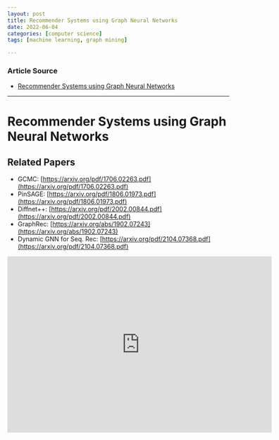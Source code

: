 ```yaml
---
layout: post
title: Recommender Systems using Graph Neural Networks
date: 2022-06-04
categories: [computer science]
tags: [machine learning, graph mining]

---
```


### Article Source

* [Recommender Systems using Graph Neural Networks](https://www.youtube.com/watch?v=NyNqzDKcKG4)


---

# Recommender Systems using Graph Neural Networks


## Related Papers

* GCMC: [https://arxiv.org/pdf/1706.02263.pdf](https://arxiv.org/pdf/1706.02263.pdf)
* PinSAGE: [https://arxiv.org/pdf/1806.01973.pdf](https://arxiv.org/pdf/1806.01973.pdf)
* Diffnet++: [https://arxiv.org/pdf/2002.00844.pdf](https://arxiv.org/pdf/2002.00844.pdf)
* GraphRec: [https://arxiv.org/abs/1902.07243](https://arxiv.org/abs/1902.07243)
* Dynamic GNN for Seq. Rec: [https://arxiv.org/pdf/2104.07368.pdf](https://arxiv.org/pdf/2104.07368.pdf)


<iframe width="600" height="400" src="https://www.youtube.com/embed/NyNqzDKcKG4" title="YouTube video player" frameborder="0" allow="accelerometer; autoplay; clipboard-write; encrypted-media; gyroscope; picture-in-picture" allowfullscreen></iframe>